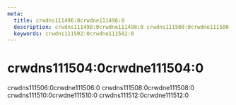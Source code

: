 ```yaml
---
meta:
  title: crwdns111496:0crwdne111496:0
  description: crwdns111498:0crwdne111498:0 crwdns111500:0crwdne111500:0
  keywords: crwdns111502:0crwdne111502:0
---
```


# crwdns111504:0crwdne111504:0

crwdns111506:0crwdne111506:0 crwdns111508:0crwdne111508:0 crwdns111510:0crwdne111510:0 crwdns111512:0crwdne111512:0

<entry-ad />

<backmatter />
